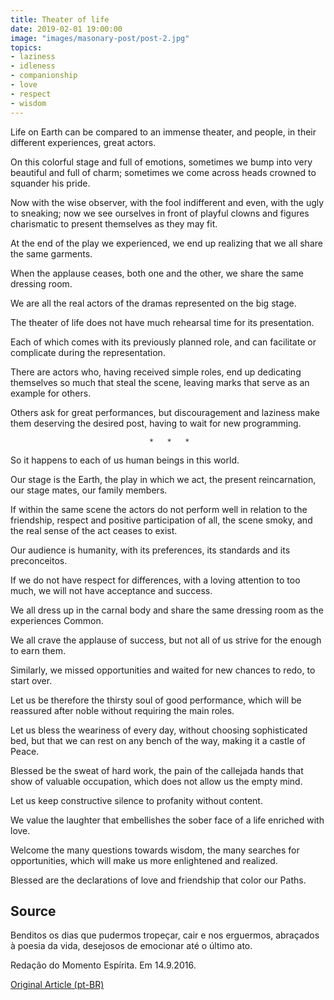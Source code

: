 ```yaml
---
title: Theater of life
date: 2019-02-01 19:00:00
image: "images/masonary-post/post-2.jpg"
topics: 
- laziness
- idleness
- companionship
- love
- respect
- wisdom
---
```



Life on Earth can be compared to an immense theater, and people, in their
different experiences, great actors.

On this colorful stage and full of emotions, sometimes we bump into very
beautiful and full of charm; sometimes we come across heads crowned to squander
his pride.

Now with the wise observer, with the fool indifferent and even, with the ugly to
sneaking; now we see ourselves in front of playful clowns and figures
charismatic to present themselves as they may fit.

At the end of the play we experienced, we end up realizing that we all share the
same garments.

When the applause ceases, both one and the other, we share the same dressing room.

We are all the real actors of the dramas represented on the big stage.

The theater of life does not have much rehearsal time for its presentation.

Each of which comes with its previously planned role, and can facilitate or
complicate during the representation.

There are actors who, having received simple roles, end up dedicating themselves so much that
steal the scene, leaving marks that serve as an example for others.

Others ask for great performances, but discouragement and laziness make them
deserving the desired post, having to wait for new programming.

                                   *   *   *

So it happens to each of us human beings in this world.

Our stage is the Earth, the play in which we act, the present reincarnation, our
stage mates, our family members.

If within the same scene the actors do not perform well in relation to the
friendship, respect and positive participation of all, the scene smoky, and
the real sense of the act ceases to exist.

Our audience is humanity, with its preferences, its standards and its
preconceitos.

If we do not have respect for differences, with a loving attention to
too much, we will not have acceptance and success.

We all dress up in the carnal body and share the same dressing room as the experiences
Common.

We all crave the applause of success, but not all of us strive for the
enough to earn them.

Similarly, we missed opportunities and waited for new chances to
redo, to start over.

Let us be therefore the thirsty soul of good performance, which will be reassured after noble
without requiring the main roles.

Let us bless the weariness of every day, without choosing sophisticated bed, but that
we can rest on any bench of the way, making it a castle of
Peace.

Blessed be the sweat of hard work, the pain of the callejada hands that show
of valuable occupation, which does not allow us the empty mind.

Let us keep constructive silence to profanity without content.

We value the laughter that embellishes the sober face of a life enriched with love.

Welcome the many questions towards wisdom, the many searches for
opportunities, which will make us more enlightened and realized.

Blessed are the declarations of love and friendship that color our
Paths.

## Source
Benditos os dias que pudermos tropeçar, cair e nos erguermos, abraçados à
poesia da vida, desejosos de emocionar até o último ato.

Redação do Momento Espírita.
Em 14.9.2016.

[Original Article (pt-BR)](http://momento.com.br/pt/ler_texto.php?id=4895)
